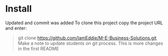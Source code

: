 # Install 

Updated and commit was added 
To clone this project copy the project URL and enter: 

> git clone https://github.com/IamEddie/M-E-Business-Solutions.git
Make a note to update students on git process. This is more changes in the first README 